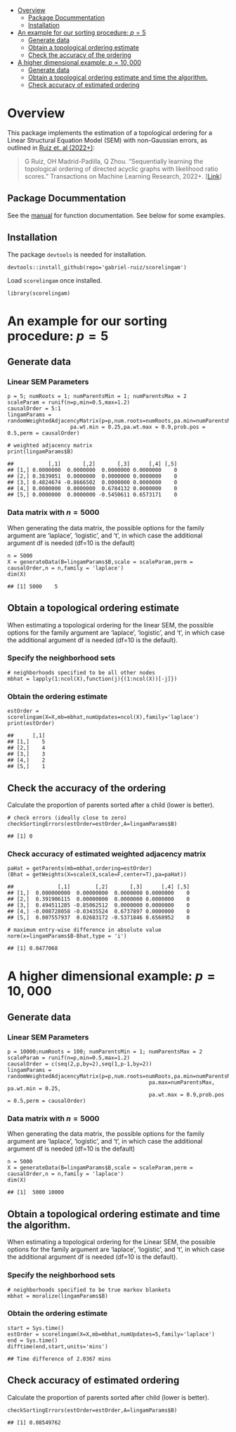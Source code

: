 -   <a href="#overview" id="toc-overview">Overview</a>
    -   <a href="#package-docummentation"
        id="toc-package-docummentation">Package Docummentation</a>
    -   <a href="#installation" id="toc-installation">Installation</a>
-   <a href="#an-example-for-our-sorting-procedure-p5"
    id="toc-an-example-for-our-sorting-procedure-p5">An example for our
    sorting procedure: <span class="math inline"><em>p</em> = 5</span></a>
    -   <a href="#generate-data" id="toc-generate-data">Generate data</a>
    -   <a href="#obtain-a-topological-ordering-estimate"
        id="toc-obtain-a-topological-ordering-estimate">Obtain a topological
        ordering estimate</a>
    -   <a href="#check-the-accuracy-of-the-ordering"
        id="toc-check-the-accuracy-of-the-ordering">Check the accuracy of the
        ordering</a>
-   <a href="#a-higher-dimensional-example-p10000"
    id="toc-a-higher-dimensional-example-p10000">A higher dimensional
    example: <span class="math inline"><em>p</em> = 10, 000</span></a>
    -   <a href="#generate-data-1" id="toc-generate-data-1">Generate data</a>
    -   <a
        href="#obtain-a-topological-ordering-estimate-and-time-the-algorithm."
        id="toc-obtain-a-topological-ordering-estimate-and-time-the-algorithm.">Obtain
        a topological ordering estimate and time the algorithm.</a>
    -   <a href="#check-accuracy-of-estimated-ordering"
        id="toc-check-accuracy-of-estimated-ordering">Check accuracy of
        estimated ordering</a>

# Overview

This package implements the estimation of a topological ordering for a
Linear Structural Equation Model (SEM) with non-Gaussian errors, as
outlined in [Ruiz et. al
(2022+)](https://openreview.net/forum?id=4pCjIGIjrt):

> G Ruiz, OH Madrid-Padilla, Q Zhou. “Sequentially learning the
> topological ordering of directed acyclic graphs with likelihood ratio
> scores.” Transactions on Machine Learning Research, 2022+.
> \[[Link](https://openreview.net/forum?id=4pCjIGIjrt)\]

## Package Docummentation

See the [manual](./man/scorelingam_1.0.pdf) for function documentation.
See below for some examples.

## Installation

The package `devtools` is needed for installation.

    devtools::install_github(repo='gabriel-ruiz/scorelingam')

Load `scorelingam` once installed.

    library(scorelingam)

# An example for our sorting procedure: *p* = 5

## Generate data

### Linear SEM Parameters

    p = 5; numRoots = 1; numParentsMin = 1; numParentsMax = 2
    scaleParam = runif(n=p,min=0.5,max=1.2)
    causalOrder = 5:1
    lingamParams = randomWeightedAdjacencyMatrix(p=p,num.roots=numRoots,pa.min=numParentsMin,pa.max=numParentsMax,
                        pa.wt.min = 0.25,pa.wt.max = 0.9,prob.pos = 0.5,perm = causalOrder)

    # weighted adjacency matrix
    print(lingamParams$B)

    ##           [,1]       [,2]       [,3]      [,4] [,5]
    ## [1,] 0.0000000  0.0000000  0.0000000 0.0000000    0
    ## [2,] 0.3839051  0.0000000  0.0000000 0.0000000    0
    ## [3,] 0.4824674 -0.8666502  0.0000000 0.0000000    0
    ## [4,] 0.0000000  0.0000000  0.6784132 0.0000000    0
    ## [5,] 0.0000000  0.0000000 -0.5450611 0.6573171    0

### Data matrix with *n* = 5000

When generating the data matrix, the possible options for the family
argument are ‘laplace’, ‘logistic’, and ‘t’, in which case the
additional argument df is needed (df=10 is the default)

    n = 5000
    X = generateData(B=lingamParams$B,scale = scaleParam,perm = causalOrder,n = n,family = 'laplace')
    dim(X)

    ## [1] 5000    5

## Obtain a topological ordering estimate

When estimating a topological ordering for the linear SEM, the possible
options for the family argument are ‘laplace’, ‘logistic’, and ‘t’, in
which case the additional argument df is needed (df=10 is the default).

### Specify the neighborhood sets

    # neighborhoods specified to be all other nodes
    mbhat = lapply(1:ncol(X),function(j){(1:ncol(X))[-j]}) 

### Obtain the ordering estimate

    estOrder = scorelingam(X=X,mb=mbhat,numUpdates=ncol(X),family='laplace')
    print(estOrder)

    ##      [,1]
    ## [1,]    5
    ## [2,]    4
    ## [3,]    3
    ## [4,]    2
    ## [5,]    1

## Check the accuracy of the ordering

Calculate the proportion of parents sorted after a child (lower is
better).

    # check errors (ideally close to zero)
    checkSortingErrors(estOrder=estOrder,A=lingamParams$B)

    ## [1] 0

### Check accuracy of estimated weighted adjacency matrix

    paHat = getParents(mb=mbhat,ordering=estOrder)
    (Bhat = getWeights(X=scale(X,scale=F,center=T),pa=paHat))

    ##              [,1]        [,2]       [,3]      [,4] [,5]
    ## [1,]  0.000000000  0.00000000  0.0000000 0.0000000    0
    ## [2,]  0.391906115  0.00000000  0.0000000 0.0000000    0
    ## [3,]  0.494511285 -0.85062512  0.0000000 0.0000000    0
    ## [4,] -0.008728058 -0.03435524  0.6737897 0.0000000    0
    ## [5,]  0.007557937  0.02683172 -0.5371846 0.6568952    0

    # maximum entry-wise difference in absolute value
    norm(x=lingamParams$B-Bhat,type = 'i')

    ## [1] 0.0477068

# A higher dimensional example: *p* = 10, 000

## Generate data

### Linear SEM Parameters

    p = 10000;numRoots = 100; numParentsMin = 1; numParentsMax = 2
    scaleParam = runif(n=p,min=0.5,max=1.2)
    causalOrder = c(seq(2,p,by=2),seq(1,p-1,by=2))
    lingamParams = randomWeightedAdjacencyMatrix(p=p,num.roots=numRoots,pa.min=numParentsMin,
                                                 pa.max=numParentsMax, pa.wt.min = 0.25,
                                                 pa.wt.max = 0.9,prob.pos = 0.5,perm = causalOrder)

### Data matrix with *n* = 5000

When generating the data matrix, the possible options for the family
argument are ‘laplace’, ‘logistic’, and ‘t’, in which case the
additional argument df is needed (df=10 is the default)

    n = 5000
    X = generateData(B=lingamParams$B,scale = scaleParam,perm = causalOrder,n = n,family = 'laplace')
    dim(X)

    ## [1]  5000 10000

## Obtain a topological ordering estimate and time the algorithm.

When estimating a topological ordering for the Linear SEM, the possible
options for the family argument are ‘laplace’, ‘logistic’, and ‘t’, in
which case the additional argument df is needed (df=10 is the default).

### Specify the neighborhood sets

    # neighborhoods specified to be true markov blankets
    mbhat = moralize(lingamParams$B) 

### Obtain the ordering estimate

    start = Sys.time()
    estOrder = scorelingam(X=X,mb=mbhat,numUpdates=5,family='laplace')
    end = Sys.time()
    difftime(end,start,units='mins')

    ## Time difference of 2.0367 mins

## Check accuracy of estimated ordering

Calculate the proportion of parents sorted after child (lower is
better).

    checkSortingErrors(estOrder=estOrder,A=lingamParams$B)

    ## [1] 0.08549762
